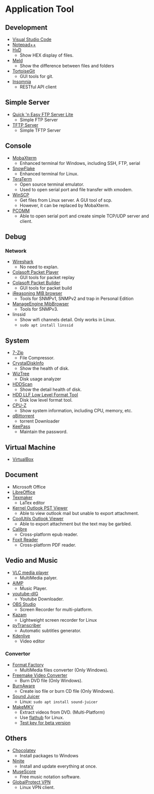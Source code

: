 # Application Tool

## Development

* [Visual Studio Code](https://code.visualstudio.com)
* [Notepad++](https://notepad-plus-plus.org/zh/)
* [HxD](https://mh-nexus.de/en/hxd/)
  * Show HEX display of files.
* [Meld](https://meldmerge.org)
  * Show the difference between files and folders
* [TortoiseGit](https://tortoisegit.org)
  * GUI tools for git.
* [Insomnia](https://insomnia.rest/)
  * RESTful API client

## Simple Server

* [Quick 'n Easy FTP Server Lite](http://www.pablosoftwaresolutions.com/html/quick__n_easy_ftp_server_lite.html)
  * Simple FTP Server
* [TFTP Server](http://tftpd32.jounin.net/tftpd32_download.html)
  * Simple TFTP Server

## Console

* [MobaXterm](https://mobaxterm.mobatek.net)
  * Enhanced terminal for Windows, including SSH, FTP, serial
* [SnowFlake](https://github.com/subhra74/snowflake)
  * Enhanced terminal for Linux.
* [TeraTerm](https://ttssh2.osdn.jp)
  * Open source terminal emulator.
  * Used to open serial port and file transfer with xmodem.
* [WinSCP](https://winscp.net/eng/download.php)
  * Get files from Linux server. A GUI tool of scp.
  * However, it can be replaced by MobaXterm.
* [PCOMM](https://www.moxa.com/Moxa/media/PDIM/S100000217/moxa-pcomm-lite-utility-v1.6.zip)
  * Able to open serial port and create simple TCP/UDP server and client.

## Debug

### Network

* [Wireshark](https://www.wireshark.org/download.html)
  * No need to explan.
* [Colasoft Packet Player](https://www.colasoft.com/packet_player/)
  * GUI tools for packet replay
* [Colasoft Packet Builder](https://www.colasoft.com/packet_builder/)
  * GUI tools for packet build
* [iReasoning MIB browser](https://www.ireasoning.com/mibbrowser.shtml)
  * Tools for SNMPv1, SNMPv2 and trap in Personal Edition
* [ManageEngine MibBrowser](https://www.manageengine.com/products/mibbrowser-free-tool/)
  * Tools for SNMPv3.
* linssid
  * Show wifi channels detail. Only works in Linux.
  * `sudo apt install linssid`

## System

* [7-Zip](https://www.developershome.com/7-zip/)
  * File Compressor.
* [CrystalDiskInfo](https://crystalmark.info/en/software/crystaldiskinfo/)
  * Show the health of disk.
* [WizTree](https://www.diskanalyzer.com/download)
  * Disk usage analyzer
* [HDDScan](http://hddscan.com/)
  * Show the detail health of disk.
* [HDD LLF Low Level Format Tool](http://hddguru.com/software/HDD-LLF-Low-Level-Format-Tool/)
  * Disk low level format tool.
* [CPU-Z](https://www.cpuid.com/softwares/cpu-z.html)
  * Show system information, including CPU, memory, etc.
* [qBittorrent](https://www.qbittorrent.org/)
  * torrent Downloader
* [KeePass](https://keepass.info)
  * Maintain the password.

## Virtual Machine

* [VirtualBox](https://www.virtualbox.org)

## Document

* Microsoft Office
* [LibreOffice](https://zh-tw.libreoffice.org)
* [Texmaker](https://www.xm1math.net/texmaker/)
  * LaTex editor
* [Kernel Outlook PST Viewer](https://www.nucleustechnologies.com/pst-viewer.html)
  * Able to view outlook mail but unable to export attachment.
* [CoolUtils Outlook Viewer](https://www.coolutils.com/OutlookViewer)
  * Able to export attachment but the text may be garbled.
* [Calibre](https://calibre-ebook.com)
  * Cross-platform epub reader.
* [Foxit Reader](http://www.foxitsoftware.tw/downloads/)
  * Cross-platform PDF reader.

## Vedio and Music

* [VLC media player](https://www.videolan.org/vlc/index.zh-TW.html)
  * MultiMedia palyer.
* [AIMP](http://www.aimp.ru)
  * Music Player.
* [youtube-dlG](https://github.com/MrS0m30n3/youtube-dl-gui)
  * Youtube Downloader.
* [OBS Studio](https://obsproject.com/)
  * Screen Recorder for multi-platform.
* [Kazam](https://github.com/henrywoo/kazam)
  * Lightweight screen recorder for Linux
* [pyTranscriber](https://github.com/raryelcostasouza/pyTranscriber)
  * Automatic subtitles generator.
* [Kdenlive](https://kdenlive.org/zh/)
  * Video editor

### Convertor

* [Format Factory](http://www.pcfreetime.com)
  * MultiMedia files converter (Only Windows).
* [Freemake Video Converter](https://www.freemake.com/tw/free_video_converter/)
  * Burn DVD file (Only Windows).
* [BurnAware](http://www.burnaware.com)
  * Create iso file or burn CD file (Only Windows).
* [Sound Juicer](https://gitlab.gnome.org/GNOME/sound-juicer)
  * Linux: `sudo apt install sound-juicer`
* [MakeMKV](https://www.makemkv.com/)
  * Extract videos from DVD. (Multi-Platform)
  * Use [flathub](https://flathub.org/apps/com.makemkv.MakeMKV) for Linux.
  * [Test key for beta version](https://forum.makemkv.com/forum/viewtopic.php?f=5&t=1053&ref=blog.strits.dk)

## Others

* [Chocolatey](https://chocolatey.org/install)
  * Install packages to Windows
* [Ninite](https://ninite.com/)
  * Install and update everything at once.
* [MuseScore](https://musescore.org/)
  * Free music notation software.
* [GlobalProtect VPN](https://github.com/yuezk/GlobalProtect-openconnect)
  * Linux VPN client.
